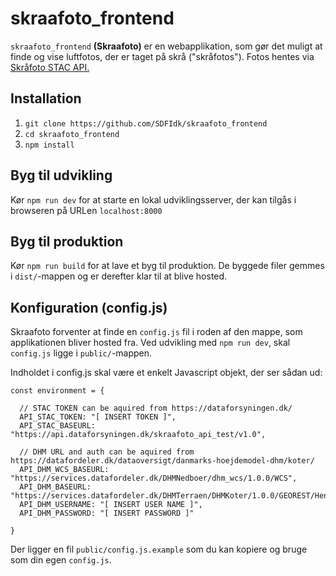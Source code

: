 # skraafoto_frontend

`skraafoto_frontend` **(Skraafoto)** er en webapplikation, som gør det muligt at finde og vise luftfotos, der er taget på skrå ("skråfotos").
Fotos hentes via [Skråfoto STAC API.](https://github.com/SDFIdk/skraafoto_stac_public/blob/main/dokumentation.md)

## Installation

1. `git clone https://github.com/SDFIdk/skraafoto_frontend`
2. `cd skraafoto_frontend`
3. `npm install`

## Byg til udvikling
Kør `npm run dev` for at starte en lokal udviklingsserver, der kan tilgås i browseren på URLen `localhost:8000`

## Byg til produktion
Kør `npm run build` for at lave et byg til produktion. De byggede filer gemmes i `dist/`-mappen og er derefter klar til at blive hosted.

## Konfiguration (config.js)
Skraafoto forventer at finde en `config.js` fil i roden af den mappe, som applikationen bliver hosted fra.
Ved udvikling med `npm run dev`, skal `config.js` ligge i `public/`-mappen.

Indholdet i config.js skal være et enkelt Javascript objekt, der ser sådan ud:
```
const environment = {
  
  // STAC TOKEN can be aquired from https://dataforsyningen.dk/
  API_STAC_TOKEN: "[ INSERT TOKEN ]",
  API_STAC_BASEURL: "https://api.dataforsyningen.dk/skraafoto_api_test/v1.0",

  // DHM URL and auth can be aquired from https://datafordeler.dk/dataoversigt/danmarks-hoejdemodel-dhm/koter/
  API_DHM_WCS_BASEURL: "https://services.datafordeler.dk/DHMNedboer/dhm_wcs/1.0.0/WCS",
  API_DHM_BASEURL: "https://services.datafordeler.dk/DHMTerraen/DHMKoter/1.0.0/GEOREST/HentKoter",
  API_DHM_USERNAME: "[ INSERT USER NAME ]",
  API_DHM_PASSWORD: "[ INSERT PASSWORD ]"

}
```
Der ligger en fil `public/config.js.example` som du kan kopiere og bruge som din egen `config.js`.
